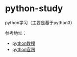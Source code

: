 # python-study

python学习（主要是基于python3）

参考地址：

* [python教程](https://www.liaoxuefeng.com/wiki/0014316089557264a6b348958f449949df42a6d3a2e542c000)
* [python官网](https://www.python.org)
